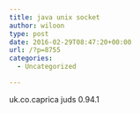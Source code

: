 ```yaml
---
title: java unix socket
author: wiloon
type: post
date: 2016-02-29T08:47:20+00:00
url: /?p=8755
categories:
  - Uncategorized

---
```

<dependency>
   <groupId>uk.co.caprica</groupId>
   <artifactId>juds</artifactId>
   <version>0.94.1</version>
</dependency>


